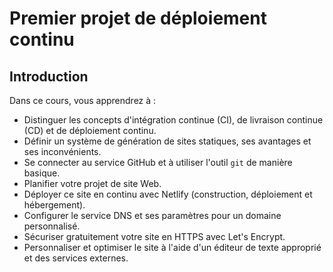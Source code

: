 # Premier projet de déploiement continu

## Introduction

Dans ce cours, vous apprendrez à :

* Distinguer les concepts d'intégration continue (CI), de livraison continue (CD) et de déploiement continu.
* Définir un système de génération de sites statiques, ses avantages et ses inconvénients.
* Se connecter au service GitHub et à utiliser l'outil `git` de manière basique.
* Planifier votre projet de site Web.
* Déployer ce site en continu avec Netlify (construction, déploiement et hébergement).
* Configurer le service DNS et ses paramètres pour un domaine personnalisé.
* Sécuriser gratuitement votre site en HTTPS avec Let's Encrypt.
* Personnaliser et optimiser le site à l'aide d'un éditeur de texte approprié et des services externes.


<!--

prix
pas une seule ligne de code ou d'opération sur les systèmes, focus sur le contenu et la présentation

-->
